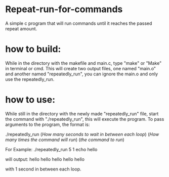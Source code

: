 # Repeat-run-for-commands
A simple c program that will run commands until it reaches the passed repeat amount. 

# how to build:
While in the directory with the makefile and main.c, type "make" or "Make" in terminal or cmd. 
This will create two output files, one named "main.o" and another named "repeatedly_run", you can ignore the main.o and only use the repeatedly_run.

# how to use:
While still in the directory with the newly made "repeatedly_run" file, start the command with "./repeatedly_run", this will execute the program.
To pass arguments to the program, the format is:

./repeatedly_run (*How many seconds to wait in between each loop*) (*How many times the command will run*)  (*the command to run*)

For Example:
./repeatedly_run 5 1 echo hello

will output:
hello
hello
hello
hello
hello

with 1 second in between each loop.
